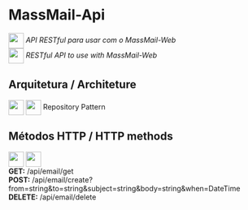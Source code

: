# MassMail-Api

<img src="https://cdn.countryflags.com/thumbs/brazil/flag-400.png" heigth="30px" width="30px" align="center" /> _API RESTful para usar com o MassMail-Web_<br />
<img src="https://cdn.countryflags.com/thumbs/united-kingdom/flag-400.png" heigth="30px" width="30px" align="center" /> _RESTful API to use with MassMail-Web_

## Arquitetura / Architeture

<img src="https://cdn.countryflags.com/thumbs/brazil/flag-400.png" heigth="30px" width="30px" align="center" /> <img src="https://cdn.countryflags.com/thumbs/united-kingdom/flag-400.png" heigth="30px" width="30px" align="center" /> Repository Pattern

## Métodos HTTP / HTTP methods

<img src="https://cdn.countryflags.com/thumbs/brazil/flag-400.png" heigth="30px" width="30px" align="center" /> <img src="https://cdn.countryflags.com/thumbs/united-kingdom/flag-400.png" heigth="30px" width="30px" align="center" /><br />
**GET:** /api/email/get<br />
**POST:** /api/email/create?from=string&to=string&subject=string&body=string&when=DateTime<br />
**DELETE:** /api/email/delete